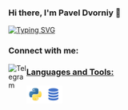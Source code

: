 ### Hi there, I'm Pavel Dvorniy 👋


[![Typing SVG](https://readme-typing-svg.herokuapp.com?color=%393439FF&lines=I'm+a+beginner+Data+Analyst)](https://git.io/typing-svg)
<br>

### Connect with me:
<a href='https://t.me/pasha_frossst'><img align="left" alt="Telegram" width="36px" src="https://www.flaticon.com/free-icon/telegram_2111644?term=telegram&page=1&position=4&origin=tag&related_id=2111644)
" />

### Languages and Tools:
<img align="left" alt="Python" width="36px" src="https://raw.githubusercontent.com/github/explore/80688e429a7d4ef2fca1e82350fe8e3517d3494d/topics/python/python.png" />
<img align="left" alt="SQL" width="36px" src="https://raw.githubusercontent.com/github/explore/80688e429a7d4ef2fca1e82350fe8e3517d3494d/topics/sql/sql.png" />
